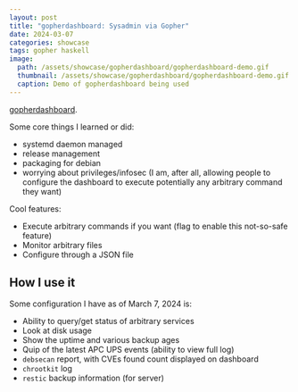 ```yaml
---
layout: post
title: "gopherdashboard: Sysadmin via Gopher"
date: 2024-03-07
categories: showcase
tags: gopher haskell
image:
  path: /assets/showcase/gopherdashboard/gopherdashboard-demo.gif
  thumbnail: /assets/showcase/gopherdashboard/gopherdashboard-demo.gif
  caption: Demo of gopherdashboard being used
---
```


[gopherdashboard](https://github.com/someodd/gopherdashboard).

Some core things I learned or did:

  * systemd daemon managed
  * release management
  * packaging for debian
  * worrying about privileges/infosec (I am, after all, allowing people to
    configure the dashboard to execute potentially any arbitrary command they
    want)

Cool features:

  * Execute arbitrary commands if you want (flag to enable this not-so-safe feature)
  * Monitor arbitrary files
  * Configure through a JSON file

## How I use it

Some configuration I have as of March 7, 2024 is:

  * Ability to query/get status of arbitrary services
  * Look at disk usage
  * Show the uptime and various backup ages
  * Quip of the latest APC UPS events (ability to view full log)
  * `debsecan` report, with CVEs found count displayed on dashboard
  * `chrootkit` log
  * `restic` backup information (for server)
